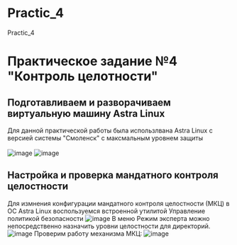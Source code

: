# Practic_4
Practic_4

# Практическое задание №4 "Контроль целотности"
## Подготавливаем и разворачиваем виртуальную машину Astra Linux
Для данной практической работы была использлвана Astra Linux с версией системы "Смоленск" с максмальным уровнем защиты <br /><br />
![image](https://github.com/StepaBelyaev/Practic_4/assets/70752929/de6091e7-60da-4ab2-8aa7-b1baa1011f86)
![image](https://github.com/StepaBelyaev/Practic_4/assets/70752929/c884c395-5be4-4ae1-81ff-57eb9b2b3a53)

## Настройка и проверка мандатного контроля целостности
Для измнения конфигурации мандатного контроля целостности (МКЦ) в ОС Astra Linux воспользуемся встроенной утилитой Управление политикой безопасности
![image](https://github.com/StepaBelyaev/Practic_4/assets/70752929/61ddd861-35ed-4bba-a499-2d1b3bd83bb6)
В меню Режим эксперта можно непосредственно назначить уровни целостности для директорий. 
![image](https://github.com/StepaBelyaev/Practic_4/assets/70752929/cc08b02c-03f3-4b22-b9a4-f0b6f33a626e)
Проверим работу механизма МКЦ:
![image](https://github.com/StepaBelyaev/Practic_4/assets/70752929/dc8b6567-e875-4ebf-b643-19819ba1d559)




